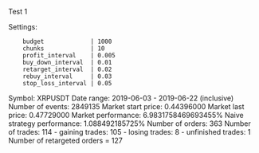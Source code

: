 Test 1

Settings:
```
    budget             | 1000
    chunks             | 10
    profit_interval    | 0.005
    buy_down_interval  | 0.01
    retarget_interval  | 0.02
    rebuy_interval     | 0.03
    stop_loss_interval | 0.05
```

Symbol: XRPUSDT
Date range: 2019-06-03 - 2019-06-22 (inclusive)
Number of events: 2849135
Market start price: 0.44396000
Market last price: 0.47729000
Market performance: 6.9831758469693455%
Naive strategy performance: 1.088492185725%
Number of orders: 363
Number of trades: 114
    - gaining trades: 105
    - losing trades: 8
    - unfinished trades: 1
Number of retargeted orders = 127